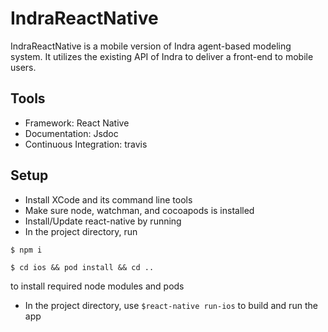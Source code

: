 # IndraReactNative
IndraReactNative is a mobile version of Indra agent-based modeling system. It utilizes the existing API of Indra to deliver a front-end to mobile users. 

## Tools
* Framework: React Native
* Documentation: Jsdoc
* Continuous Integration: travis


## Setup
* Install XCode and its command line tools
* Make sure node, watchman, and cocoapods is installed
* Install/Update react-native by running 
* In the project directory, run
```
$ npm i
```
```
$ cd ios && pod install && cd ..
```
to install required node modules and pods

* In the project directory, use `$react-native run-ios` to build and run the app
